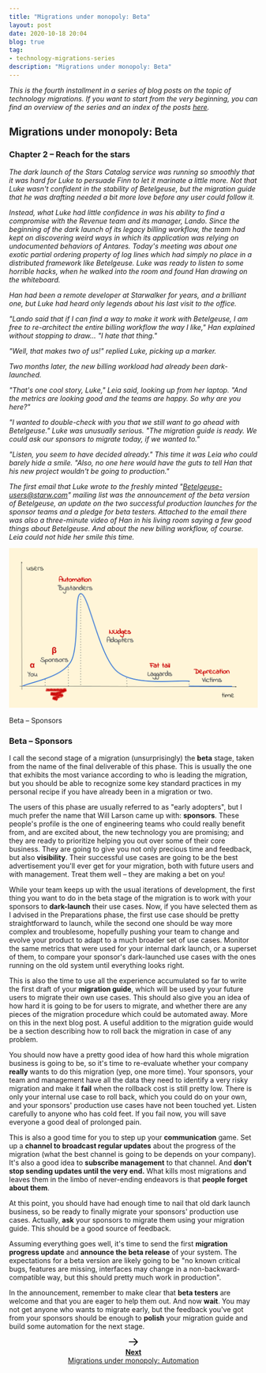 ```yaml
---
title: "Migrations under monopoly: Beta"
layout: post
date: 2020-10-18 20:04
blog: true
tag:
- technology-migrations-series
description: "Migrations under monopoly: Beta"
---
```


_This is the fourth installment in a series of blog posts on the topic of technology migrations. If you want to start from the very beginning, you can find an overview of the series and an index of the posts [here](https://poros.github.io/technology-migrations-series/)._

## Migrations under monopoly: Beta

### Chapter 2 – Reach for the stars

_The dark launch of the Stars Catalog service was running so smoothly that it was hard for Luke to persuade Finn to let it marinate a little more. Not that Luke wasn't confident in the stability of Betelgeuse, but the migration guide that he was drafting needed a bit more love before any user could follow it._

_Instead, what Luke had little confidence in was his ability to find a compromise with the Revenue team and its manager, Lando. Since the beginning of the dark launch of its legacy billing workflow, the team had kept on discovering weird ways in which its application was relying on undocumented behaviors of Antares. Today's meeting was about one exotic partial ordering property of log lines which had simply no place in a distributed framework like Betelgeuse. Luke was ready to listen to some horrible hacks, when he walked into the room and found Han drawing on the whiteboard._

_Han had been a remote developer at Starwalker for years, and a brilliant one, but Luke had heard only legends about his last visit to the office._

_"Lando said that if I can find a way to make it work with Betelgeuse, I am free to re-architect the entire billing workflow the way I like," Han explained without stopping to draw… "I hate that thing."_

_"Well, that makes two of us!" replied Luke, picking up a marker._

_Two months later, the new billing workload had already been dark-launched._

_"That's one cool story, Luke," Leia said, looking up from her laptop. "And the metrics are looking good and the teams are happy. So why are you here?"_

_"I wanted to double-check with you that we still want to go ahead with Betelgeuse." Luke was unusually serious. "The migration guide is ready. We could ask our sponsors to migrate today, if we wanted to."_

_"Listen, you seem to have decided already." This time it was Leia who could barely hide a smile. "Also, no one here would have the guts to tell Han that his new project wouldn't be going to production."_

_The first email that Luke wrote to the freshly minted "Betelgeuse-users@starw.com" mailing list was the announcement of the beta version of Betelgeuse, an update on the two successful production launches for the sponsor teams and a pledge for beta testers. Attached to the email there was also a three-minute video of Han in his living room saying a few good things about Betelgeuse. And about the new billing workflow, of course. Leia could not hide her smile this time._

![Beta](/assets/images/migrations_under_monopoly_2.png)
<figcaption class="caption">Beta – Sponsors</figcaption>

### Beta – Sponsors

I call the second stage of a migration (unsurprisingly) the **beta** stage, taken from the name of the final deliverable of this phase. This is usually the one that exhibits the most variance according to who is leading the migration, but you should be able to recognize some key standard practices in my personal recipe if you have already been in a migration or two.

The users of this phase are usually referred to as "early adopters", but I much prefer the name that Will Larson came up with: **sponsors**. These people's profile is the one of engineering teams who could really benefit from, and are excited about, the new technology you are promising; and they are ready to prioritize helping you out over some of their core business. They are going to give you not only precious time and feedback, but also **visibility**. Their successful use cases are going to be the best advertisement you'll ever get for your migration, both with future users and with management. Treat them well – they are making a bet on you!

While your team keeps up with the usual iterations of development, the first thing you want to do in the beta stage of the migration is to work with your sponsors to **dark-launch** their use cases. Now, if you have selected them as I advised in the Preparations phase, the first use case should be pretty straightforward to launch, while the second one should be way more complex and troublesome, hopefully pushing your team to change and evolve your product to adapt to a much broader set of use cases. Monitor the same metrics that were used for your internal dark launch, or a superset of them, to compare your sponsor's dark-launched use cases with the ones running on the old system until everything looks right.

This is also the time to use all the experience accumulated so far to write the first draft of your **migration guide**, which will be used by your future users to migrate their own use cases. This should also give you an idea of how hard it is going to be for users to migrate, and whether there are any pieces of the migration procedure which could be automated away. More on this in the next blog post. A useful addition to the migration guide would be a section describing how to roll back the migration in case of any problem.

You should now have a pretty good idea of how hard this whole migration business is going to be, so it's time to re-evaluate whether your company **really** wants to do this migration (yep, one more time). Your sponsors, your team and management have all the data they need to identify a very risky migration and make it **fail** when the rollback cost is still pretty low. There is only your internal use case to roll back, which you could do on your own, and your sponsors' production use cases have not been touched yet. Listen carefully to anyone who has cold feet. If you fail now, you will save everyone a good deal of prolonged pain.

This is also a good time for you to step up your **communication** game. Set up a **channel to broadcast regular updates** about the progress of the migration (what the best channel is going to be depends on your company). It's also a good idea to **subscribe management** to that channel. And **don't stop sending updates until the very end.** What kills most migrations and leaves them in the limbo of never-ending endeavors is that **people forget about them**.

At this point, you should have had enough time to nail that old dark launch business, so be ready to finally migrate your sponsors' production use cases. Actually, **ask** your sponsors to migrate them using your migration guide. This should be a good source of feedback.

Assuming everything goes well, it's time to send the first **migration progress update** and **announce the beta release** of your system. The expectations for a beta version are likely going to be "no known critical bugs, features are missing, interfaces may change in a non-backward-compatible way, but this should pretty much work in production".

In the announcement, remember to make clear that **beta testers** are welcome and that you are eager to help them out. And now **wait**. You may not get anyone who wants to migrate early, but the feedback you've got from your sponsors should be enough to **polish** your migration guide and build some automation for the next stage.

<div align="center">
<a class="next-arrow" href="https://poros.github.io/mum-automation/">
<img style="max-width:5%" src="/assets/images/next_arrow.png" alt="Next">
<b><figcaption class="caption">Next</figcaption></b>
<figcaption class="caption">Migrations under monopoly: Automation</figcaption>
</a>
</div>
